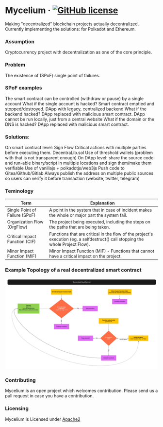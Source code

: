# Mycelium &middot; [![GitHub license](https://img.shields.io/badge/license-GPL3%2FApache2-blue)](https://github.com/Qrucial/mycelium/blob/main/LICENSE)
Making "decentralized" blockchain projects actually decentralized. Currently implementing the solutions: for Polkadot and Ethereum. 

### Assumption
Cryptocurrency project with decentralization as one of the core principle.

### Problem
The existence of (SPoF) single point of failures.

### SPoF examples
The smart contract can be controlled (withdraw or pause) by a single account
What if the single account is hacked? Smart contract emptied and stopped/destroyed.
DApp with legacy, centralized backend
What if the backend hacked? DApp replaced with malicious smart contract.
DApp cannot be run locally, just from a central website
What if the domain or the DNS is hacked? DApp replaced with malicious smart contract.

### Solutions:
On smart contract level: Sign Flow Critical actions with multiple parties before executing them.
DecentraLib.sol
Use of threshold wallets (problem with that is not transparent enough)
On DApp level: share the source code and run-able binary/script in multiple locations and sign them/make them verifiable
Use of vanillajs + polkadotjs/web3js
Push code to Gitea/Github/Gitlab
Always publish the address on multiple public sources so users can verify it before transaction (website, twitter, telegram)

### Teminology

| Term | Explanation |
| ------ | ------ |
| Single Point of Failure (SPoF)  |A point in the system that in case of incident makes the whole or major part the system fail. |
| Organization Flow (OrgFlow) | The project being executed, including the steps on the paths that are being taken. |
| Critical Impact Function (CIF) | Functions that are critical in the flow of the project's execution (eg. a selfdestruct() call stopping the whole Project Flow). |
| Minor Impact Function (MIF) | Minor Impact Function (MIF) - Functions that cannot have a critical impact on the project. |


### Example Topology of a real decentralized smart contract
![Decentralized Organization](/images/DecentraLibExample.jpg)

### Contributing
Mycelium is an open project which welcomes contribution. Please send us a pull request in case you have a contribution.

### Licensing
Mycelium is Licensed under [Apache2](https://github.com/Qrucial/mycelium/blob/main/LICENSE)
